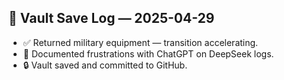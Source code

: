 ## 🧾 Vault Save Log — 2025-04-29
- ✅ Returned military equipment — transition accelerating.
- 🧠 Documented frustrations with ChatGPT on DeepSeek logs.
- 🔒 Vault saved and committed to GitHub.

